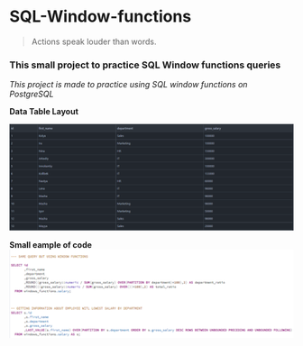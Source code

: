 # SQL-Window-functions
>Actions speak louder than words.
>
### This small project to practice SQL Window functions queries
*This project is made to practice using SQL window functions on PostgreSQL*


**Data Table Layout**

![alt text](https://github.com/VostanieKotov/SQL-Window-functions/blob/main/salary%20table.PNG)

**Small eample of code**
![alt text](https://github.com/VostanieKotov/SQL-Window-functions/blob/main/query%20example.PNG)
